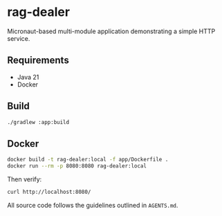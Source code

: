 # rag-dealer

Micronaut-based multi-module application demonstrating a simple HTTP service.

## Requirements
- Java 21
- Docker

## Build

```bash
./gradlew :app:build
```

## Docker

```bash
docker build -t rag-dealer:local -f app/Dockerfile .
docker run --rm -p 8080:8080 rag-dealer:local
```

Then verify:

```bash
curl http://localhost:8080/
```

All source code follows the guidelines outlined in `AGENTS.md`.
